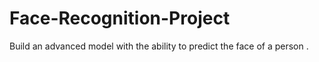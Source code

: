 # Face-Recognition-Project
Build an advanced model with the ability to predict the face of a person .
